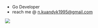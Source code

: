 - Go Developer
- reach me @ n.kuandyk1995@gmail.com

![](https://komarev.com/ghpvc/?username=lunarnuts)
<!---
lunarnuts/lunarnuts is a ✨ special ✨ repository because its `README.md` (this file) appears on your GitHub profile.
You can click the Preview link to take a look at your changes.
--->
